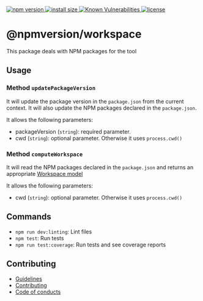 <p>
    <a href="https://www.npmjs.com/package/@npmversion/workspace">
    <img src="https://img.shields.io/npm/v/@npmversion/workspace" alt="npm version">
  </a>

  <a href="https://packagephobia.now.sh/result?p=@npmversion/workspace">
    <img src="https://packagephobia.now.sh/badge?p=@npmversion/workspace" alt="install size">
  </a>

  <a href="https://snyk.io/test/github/rochejul/npmversion">
    <img src="https://snyk.io/test/github/rochejul/npmversion/badge.svg?targetFile=packages/core/package.json" alt="Known Vulnerabilities">
  </a>

  <a href="https://github.com/rochejul/npmversion/blob/main/LICENSE">
    <img src="https://img.shields.io/npm/l/@npmversion/workspace.svg" alt="license">
  </a>
</p>

# @npmversion/workspace

This package deals with NPM packages for the tool

## Usage

### Method `updatePackageVersion`

It will update the package version in the `package.json` from the current context.
It will also update the NPM packages declared in the `package.json`.

It allows the following parameters:

- packageVersion (`string`): required parameter.
- cwd (`string`): optional parameter. Otherwise it uses `process.cwd()`

### Method `computeWorkspace`

It will read the NPM packages declared in the `package.json` and returns an appropriate [Workspace model](./src/model/workspace.js)

It allows the following parameters:

- cwd (`string`): optional parameter. Otherwise it uses `process.cwd()`

## Commands

- `npm run dev:linting`: Lint files
- `npm test`: Run tests
- `npm run test:coverage`: Run tests and see coverage reports

## Contributing

- [Guidelines](../../docs/GUIDELINES.md)
- [Contributing](../../docs/CONTRIBUTING.md)
- [Code of conducts](../../docs/CODE_OF_CONDUCTS.md)
